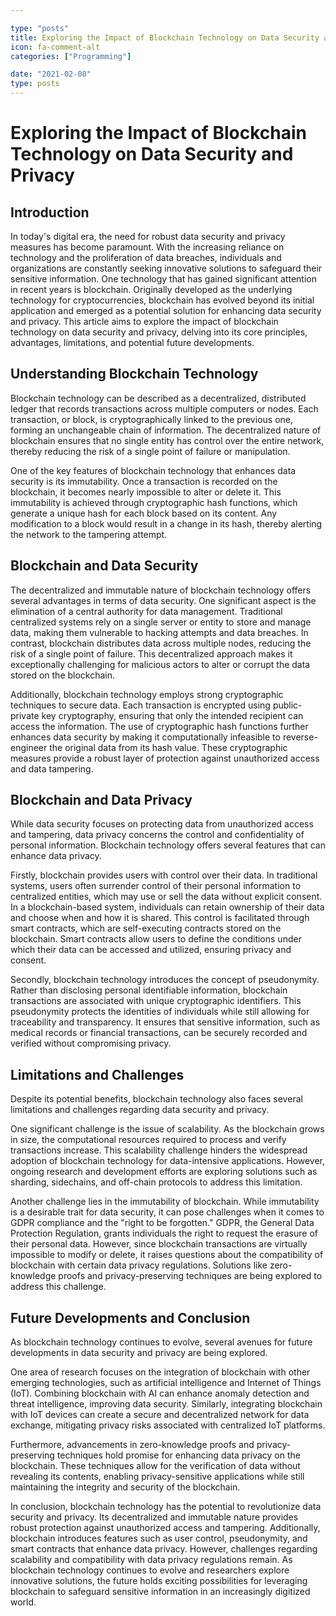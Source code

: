 ```yaml
---

type: "posts"
title: Exploring the Impact of Blockchain Technology on Data Security and Privacy
icon: fa-comment-alt
categories: ["Programming"]

date: "2021-02-08"
type: posts
---
```





# Exploring the Impact of Blockchain Technology on Data Security and Privacy

## Introduction

In today's digital era, the need for robust data security and privacy measures has become paramount. With the increasing reliance on technology and the proliferation of data breaches, individuals and organizations are constantly seeking innovative solutions to safeguard their sensitive information. One technology that has gained significant attention in recent years is blockchain. Originally developed as the underlying technology for cryptocurrencies, blockchain has evolved beyond its initial application and emerged as a potential solution for enhancing data security and privacy. This article aims to explore the impact of blockchain technology on data security and privacy, delving into its core principles, advantages, limitations, and potential future developments.

## Understanding Blockchain Technology

Blockchain technology can be described as a decentralized, distributed ledger that records transactions across multiple computers or nodes. Each transaction, or block, is cryptographically linked to the previous one, forming an unchangeable chain of information. The decentralized nature of blockchain ensures that no single entity has control over the entire network, thereby reducing the risk of a single point of failure or manipulation.

One of the key features of blockchain technology that enhances data security is its immutability. Once a transaction is recorded on the blockchain, it becomes nearly impossible to alter or delete it. This immutability is achieved through cryptographic hash functions, which generate a unique hash for each block based on its content. Any modification to a block would result in a change in its hash, thereby alerting the network to the tampering attempt.

## Blockchain and Data Security

The decentralized and immutable nature of blockchain technology offers several advantages in terms of data security. One significant aspect is the elimination of a central authority for data management. Traditional centralized systems rely on a single server or entity to store and manage data, making them vulnerable to hacking attempts and data breaches. In contrast, blockchain distributes data across multiple nodes, reducing the risk of a single point of failure. This decentralized approach makes it exceptionally challenging for malicious actors to alter or corrupt the data stored on the blockchain.

Additionally, blockchain technology employs strong cryptographic techniques to secure data. Each transaction is encrypted using public-private key cryptography, ensuring that only the intended recipient can access the information. The use of cryptographic hash functions further enhances data security by making it computationally infeasible to reverse-engineer the original data from its hash value. These cryptographic measures provide a robust layer of protection against unauthorized access and data tampering.

## Blockchain and Data Privacy

While data security focuses on protecting data from unauthorized access and tampering, data privacy concerns the control and confidentiality of personal information. Blockchain technology offers several features that can enhance data privacy.

Firstly, blockchain provides users with control over their data. In traditional systems, users often surrender control of their personal information to centralized entities, which may use or sell the data without explicit consent. In a blockchain-based system, individuals can retain ownership of their data and choose when and how it is shared. This control is facilitated through smart contracts, which are self-executing contracts stored on the blockchain. Smart contracts allow users to define the conditions under which their data can be accessed and utilized, ensuring privacy and consent.

Secondly, blockchain technology introduces the concept of pseudonymity. Rather than disclosing personal identifiable information, blockchain transactions are associated with unique cryptographic identifiers. This pseudonymity protects the identities of individuals while still allowing for traceability and transparency. It ensures that sensitive information, such as medical records or financial transactions, can be securely recorded and verified without compromising privacy.

## Limitations and Challenges

Despite its potential benefits, blockchain technology also faces several limitations and challenges regarding data security and privacy.

One significant challenge is the issue of scalability. As the blockchain grows in size, the computational resources required to process and verify transactions increase. This scalability challenge hinders the widespread adoption of blockchain technology for data-intensive applications. However, ongoing research and development efforts are exploring solutions such as sharding, sidechains, and off-chain protocols to address this limitation.

Another challenge lies in the immutability of blockchain. While immutability is a desirable trait for data security, it can pose challenges when it comes to GDPR compliance and the "right to be forgotten." GDPR, the General Data Protection Regulation, grants individuals the right to request the erasure of their personal data. However, since blockchain transactions are virtually impossible to modify or delete, it raises questions about the compatibility of blockchain with certain data privacy regulations. Solutions like zero-knowledge proofs and privacy-preserving techniques are being explored to address this challenge.

## Future Developments and Conclusion

As blockchain technology continues to evolve, several avenues for future developments in data security and privacy are being explored.

One area of research focuses on the integration of blockchain with other emerging technologies, such as artificial intelligence and Internet of Things (IoT). Combining blockchain with AI can enhance anomaly detection and threat intelligence, improving data security. Similarly, integrating blockchain with IoT devices can create a secure and decentralized network for data exchange, mitigating privacy risks associated with centralized IoT platforms.

Furthermore, advancements in zero-knowledge proofs and privacy-preserving techniques hold promise for enhancing data privacy on the blockchain. These techniques allow for the verification of data without revealing its contents, enabling privacy-sensitive applications while still maintaining the integrity and security of the blockchain.

In conclusion, blockchain technology has the potential to revolutionize data security and privacy. Its decentralized and immutable nature provides robust protection against unauthorized access and tampering. Additionally, blockchain introduces features such as user control, pseudonymity, and smart contracts that enhance data privacy. However, challenges regarding scalability and compatibility with data privacy regulations remain. As blockchain technology continues to evolve and researchers explore innovative solutions, the future holds exciting possibilities for leveraging blockchain to safeguard sensitive information in an increasingly digitized world.